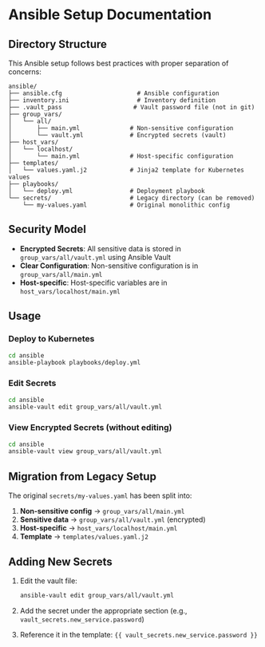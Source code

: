 # Ansible Setup Documentation

## Directory Structure

This Ansible setup follows best practices with proper separation of concerns:

```
ansible/
├── ansible.cfg                     # Ansible configuration
├── inventory.ini                   # Inventory definition
├── .vault_pass                    # Vault password file (not in git)
├── group_vars/
│   └── all/
│       ├── main.yml              # Non-sensitive configuration
│       └── vault.yml             # Encrypted secrets (vault)
├── host_vars/
│   └── localhost/
│       └── main.yml              # Host-specific configuration
├── templates/
│   └── values.yaml.j2            # Jinja2 template for Kubernetes values
├── playbooks/
│   └── deploy.yml                # Deployment playbook
└── secrets/                      # Legacy directory (can be removed)
    └── my-values.yaml            # Original monolithic config
```

## Security Model

- **Encrypted Secrets**: All sensitive data is stored in `group_vars/all/vault.yml` using Ansible Vault
- **Clear Configuration**: Non-sensitive configuration is in `group_vars/all/main.yml`
- **Host-specific**: Host-specific variables are in `host_vars/localhost/main.yml`

## Usage

### Deploy to Kubernetes
```bash
cd ansible
ansible-playbook playbooks/deploy.yml
```

### Edit Secrets
```bash
cd ansible
ansible-vault edit group_vars/all/vault.yml
```

### View Encrypted Secrets (without editing)
```bash
cd ansible
ansible-vault view group_vars/all/vault.yml
```

## Migration from Legacy Setup

The original `secrets/my-values.yaml` has been split into:

1. **Non-sensitive config** → `group_vars/all/main.yml`
2. **Sensitive data** → `group_vars/all/vault.yml` (encrypted)
3. **Host-specific** → `host_vars/localhost/main.yml`
4. **Template** → `templates/values.yaml.j2`

## Adding New Secrets

1. Edit the vault file:
   ```bash
   ansible-vault edit group_vars/all/vault.yml
   ```

2. Add the secret under the appropriate section (e.g., `vault_secrets.new_service.password`)

3. Reference it in the template: `{{ vault_secrets.new_service.password }}`
